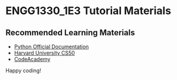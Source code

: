 # ENGG1330_1E3 Tutorial Materials

## Recommended Learning Materials

- [Python Official Documentation](https://docs.python.org/3/)
- [Harvard University CS50](https://pll.harvard.edu/course/cs50s-introduction-programming-python?delta=0)
- [CodeAcademy](https://www.codecademy.com/)

Happy coding!